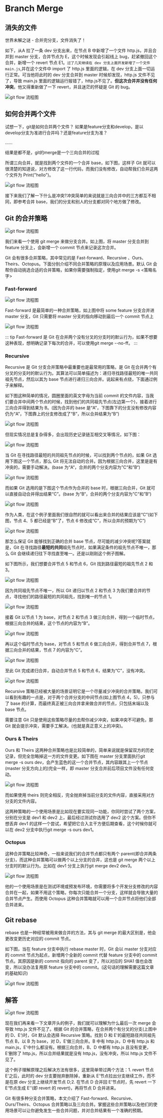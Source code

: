 # Branch Merge

## 消失的文件

世界未解之谜 - 合并完分支，文件消失了！

如下，从A 拉了一条 dev 分支出来，在节点 B 中新增了一个文件 http.js，并且合并到 master 分支，合并节点为 E，这个时候发现会引起线上 bug，赶紧撤回这个合并，新增一个 revert 节点 E1。`过了几天继续在 dev 分支上面开发新增了一个文件 main.js`,并在这个文件中 import 了 http.js 里面的逻辑，在 dev 分支上面一切运行正常。可当他将此时的 dev 分支合并到 master 时候却发现，http.js 文件不见了，导致 main.js 里面的逻辑运行报错了，http.js不见了。**但这次合并并没有任何冲突**。他又得重新做了一下 revert，并且迷茫的怀疑是 Git 的 bug。

![git flow 流程图](/blog/images/git/git11.jpg)

## 如何合并两个文件

试想一下，git是如何合并两个文件？
如果是feature分支和develop，是以develop分支为准进行合并吗？还是feature分支为准？

......

结果是都不是，git的merge是一个三向合并的过程

所谓三向合并，就是找到两个文件的一个合并 base，如下图，这样子 Git 就可以很清楚的知道说，对方修改了这一行代码，而我们没有修改，自动帮我们合并这两个文件为 Print("hello")。

![git flow 流程图](/blog/images/git/git12.png)

接下来我们了解一下什么是冲突?冲突简单的来说就是三向合并中的三方都互不相同，即参考合并 base，我们的分支和别人的分支都对同个地方做了修改。

## Git 的合并策略

![git flow 流程图](/blog/images/git/git13.png)

我们来看一个使用 git merge 来做分支合并。如上图，将 master 分支合并到 feature 分支上，会新增一个 commit 节点来记录这次合并。

Git 会有很多合并策略，其中常见的是 Fast-forward、Recursive 、Ours、Theirs、Octopus。下面分别介绍不同合并策略的原理以及应用场景。默认 Git 会帮你自动挑选合适的合并策略，如果你需要强制指定，使用git merge -s <策略名字>

### Fast-forward

![git flow 流程图](/blog/images/git/git14.png)

Fast-forward 是最简单的一种合并策略，如上图中将 some feature 分支合并进 master 分支，Git 只需要将 master 分支的指向移动到最后一个 commit 节点上

![git flow 流程图](/blog/images/git/git15.png)

::: tip
Fast-forward 是 Git 在合并两个没有分叉的分支时的默认行为，如果不想要这种表现，想明确记录下每次的合并，可以使用git merge --no-ff。
:::

### Recursive

Recursive 是 Git 分支合并策略中最重要也是最常用的策略，是 Git 在合并两个有分叉的分支时的默认行为。其算法可以简单描述为：递归寻找路径最短的唯一共同祖先节点，然后以其为 base 节点进行递归三向合并。说起来有点绕，下面通过例子来解释。

如下图这种简单的情况，圆圈里面的英文字母为当前 commit 的文件内容，当我们要合并中间两个节点的时候，找到他们的共同祖先节点(左边第一个)，接着进行三向合并得到结果为 B。(因为合并的 base 是“A”，下图靠下的分支没有修改内容仍为“A”，下图靠上的分支修改成了“B”，所以合并结果为“B”)

![git flow 流程图](/blog/images/git/git16.png)

但现实情况总是复杂得多，会出现历史记录链互相交叉等情况，如下图：

![git flow 流程图](/blog/images/git/git17.png)

当 Git 在寻找路径最短的共同祖先节点的时候，可以找到两个节点的，如果 Git 选用下图这一个节点，那么 Git 将无法自动的合并。因为根据三向合并，这里是是有冲突的，需要手动解决。(base 为“A“，合并的两个分支内容为”C“和”B“)

![git flow 流程图](/blog/images/git/git18.png)

而如果 Git 选用的是下图这个节点作为合并的 base 时，根据三向合并，Git 就可以直接自动合并得出结果“C”。(base 为“B“，合并的两个分支内容为”C“和”B“)

![git flow 流程图](/blog/images/git/git19.png)

作为人类，在这个例子里面我们很自然的就可以看出来合并的结果应该是“C”(如下图，节点 4、5 都已经是“B”了，节点 6 修改成“C”，所以合并的预期为“C”)

![git flow 流程图](/blog/images/git/git20.png)

那怎么保证 Git 能够找到正确的合并 base 节点，尽可能的减少冲突呢?答案就是，Git 在寻找路径**最短的共同**祖先节点时，如果满足条件的祖先节点不唯一，那么 Git 会继续递归往下寻找直至唯一。还是以刚刚这个例子图解。

如下图所示，我们想要合并节点 5 和节点 6，Git 找到路径最短的祖先节点 2 和 3。

![git flow 流程图](/blog/images/git/git21.png)

因为共同祖先节点不唯一，所以 Git 递归以节点 2 和节点 3 为我们要合并的节点，寻找他们的路径最短的共同祖先，找到唯一的节点 1。

![git flow 流程图](/blog/images/git/git22.png)

接着 Git 以节点 1 为 base，对节点 2 和节点 3 做三向合并，得到一个临时节点，根据三向合并的结果，这个节点的内容为“B”。

![git flow 流程图](/blog/images/git/git23.png)

再以这个临时节点为 base，对节点 5 和节点 6 做三向合并，得到合并节点 7，根据三向合并的结果，节点 7 的内容为“C”。

![git flow 流程图](/blog/images/git/git24.png)

至此 Git 完成递归合并，自动合并节点 5 和节点 6，结果为“C”，没有冲突。

![git flow 流程图](/blog/images/git/git25.png)

Recursive 策略已经被大量的场景证明它是一个尽量减少冲突的合并策略，我们可以看到有趣的一点是，对于两个合并分支的中间节点(如上图节点 4，5)，只参与了 base 的计算，而最终真正被三向合并拿来做合并的节点，只包括末端以及 base 节点。

需要注意 Git 只是使用这些策略尽量的去帮你减少冲突，如果冲突不可避免，那 Git 就会提示冲突，需要手工解决。(也就是真正意义上的冲突)。

### Ours & Theirs

Ours 和 Theirs 这两种合并策略也是比较简单的，简单来说就是保留双方的历史记录，但完全忽略掉这一方的文件变更。如下图在 master 分支里面执行git merge -s ours dev，会产生蓝色的这一个合并节点，其内容跟其上一个节点(master 分支方向上的)完全一样，即 master 分支合并前后项目文件没有任何变动。

![git flow 流程图](/blog/images/git/git26.png)

而如果使用 theirs 则完全相反，完全抛弃掉当前分支的文件内容，直接采用对方分支的文件内容。

这两种策略的一个使用场景是比如现在要实现同一功能，你同时尝试了两个方案，分别在分支是 dev1 和 dev2 上，最后经过测试你选用了 dev2 这个方案。但你不想丢弃 dev1 的这样一个尝试，希望把它合入主干方便后期查看，这个时候你就可以在 dev2 分支中执行git merge -s ours dev1。

### Octopus

这种合并策略比较神奇，一般来说我们的合并节点都只有两个 parent(即合并两条分支)，而这种合并策略可以做两个以上分支的合并，这也是 git merge 两个以上分支时的默认行为。比如在 dev1 分支上执行git merge dev2 dev3。

![git flow 流程图](/blog/images/git/git27.png)

他的一个使用场景是在测试环境或预发布环境，你需要将多个开发分支修改的内容合并在一起，如果不用这个策略，你每次只能合并一个分支，这样就会导致大量的合并节点产生。而使用 Octopus 这种合并策略就可以用一个合并节点将他们全部合并进来。

## Git rebase

rebase 也是一种经常被用来做合并的方法，其与 git merge 的最大区别是，他会更改变更历史对应的 commit 节点。

如下图，当在 feature 分支中执行 rebase master 时，Git 会以 master 分支对应的 commit 节点为起点，新增两个全新的 commit 代替 feature 分支中的 commit 节点。其原因是新的 commit 指向的 parent 变了，所以对应的 SHA1 值也会改变，所以没办法复用原 feature 分支中的 commit。(这句话的理解需要这篇文章的基础知识)

![git flow 流程图](/blog/images/git/git28.png)

## 解答

![git flow 流程图](/blog/images/git/git11.jpg)

现在我们再来看一下文章开头的例子，我们就可以理解为什么最后一次 merge 会导致 http.js 文件不见了。根据 Git 的合并策略，在合并两个有分叉的分支(上图中的 D、E‘)时，Git 默认会选择 Recursive 策略。找到 D 和 E'的最短路径共同祖先节点 B，以 B 为 base，对 D，E‘做三向合并。B 中有 http.js，D 中有 http.js 和 main.js，E'中什么都没有。根据三向合并，B、D 中都有 http.js 且没有变更，E‘删除了 http.js，所以合并结果就是没有 http.js，没有冲突，所以 http.js 文件不见了。

这个例子理解原理之后解决方法有很多，这里简单带过两个方法：1. revert 节点 E'之后，此时的 dev 分支要抛弃删除掉，重新从 E'节点拉出分支继续工作，而不是在原 dev 分支上继续开发节点 D;2. 在节点 D 合并回 E'节点时，先 revert 一下 E‘节点生成 E'‘(即 revert 的 revert)，再将节点 D 合并进来。

Git 有很多种分支合并策略，本文介绍了 Fast-forward、Recursive、Ours/Theirs、Octopus 合并策略以及三向合并。掌握这些合并策略以及他们的使用场景可以让你避免发生一些合并问题，并对合并结果有一个准确的预期。
